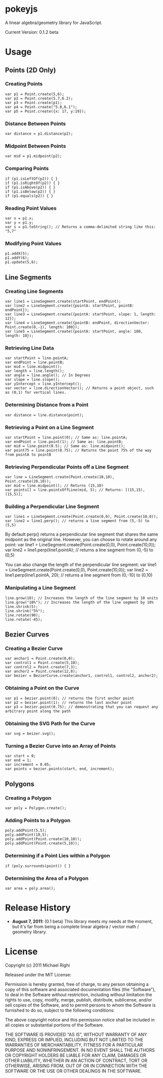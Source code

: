 pokeyjs
=======

A linear algebra/geometry library for JavaScript.

Current Version: 0.1.2 beta


Usage
=====

Points (2D Only)
----------------

### Creating Points
	var p1 = Point.create(5,6);
	var p2 = Point.create(5.7,6.2);
	var p3 = Point.create(p1);
	var p4 = Point.create("5.8,6.1");
	var p5 = Point.create({x: 17, y:19});


### Distance Between Points
	var distance = p1.distance(p2);


### Midpoint Between Points
	var mid = p1.midpoint(p2);


### Comparing Points
	if (p1.isLeftOf(p2)) { }
	if (p1.isRightOf(p2)) { }
	if (p1.isAbove(p2)) { }
	if (p1.isBelow(p2)) { }
	if (p1.equals(p2)) { }


### Reading Point Values
	var x = p1.x;
	var y = p1.y;
	var s = p1.toString(); // Returns a comma-delimited string like this: "5,7"


### Modifying Point Values
	p1.addX(5);
	p1.addY(6);
	p1.update(5,6);


Line Segments
-------------

### Creating Line Segments
	var line1 = LineSegment.create(startPoint, endPoint);
	var line2 = LineSegment.create({pointA: startPoint, pointB: endPoint});
	var line3 = LineSegment.create({pointA: startPoint, slope: 1, length: 12});
	var line4 = LineSegment.create({pointB: endPoint, directionVector: Point.create(0,-1), length: 100});
	var line5 = LineSegment.create({pointA: startPoint, angle: 180, length: 10});


### Retrieving Line Data
	var startPoint = line.pointA;
	var endPoint = line.pointB;
	var mid = line.midpoint();
	var length = line.length();
	var angle = line.angle(); // In Degrees
	var slope = line.slope();
	var yIntercept = line.yIntercept();
	var vector = line.directionVector(); // Returns a point object, such as (0,1) for vertical lines.


### Determining Distance from a Point
	var distance = line.distance(point);


### Retrieving a Point on a Line Segment
	var startPoint = line.point(0); // Same as: line.pointA;
	var endPoint = line.point(1); // Same as: line.pointB;
	var mid = line.point(0.5); // Same as: line.midpoint();
	var point75 = line.point(0.75); // Returns the point 75% of the way from pointA to pointB


### Retrieving Perpendicular Points off a Line Segment
	var line = LineSegment.create(Point.create(10,10), Point.create(20,10));
	var mid = line.midpoint(); // Returns (15,10)
	var points[] = line.pointsOffLine(mid, 5); // Returns: [(15,15), (15,5)];


### Building a Perpendicular Line Segment
	var line1 = LineSegment.create(Point.create(0,0), Point.create(10,0));
	var line2 = line1.perp(); // returns a line segment from (5,-5) to (5,5)

By default perp() returns a perpendicular line segment that shares the same midpoint as the original line. However, you can choose to rotate around any point:
	var line1 = LineSegment.create(Point.create(0,0), Point.create(10,0));
	var line2 = line1.perp(line1.pointA); // returns a line segment from (0,-5) to (0,5)

You can also change the length of the perpendicular line segment:
	var line1 = LineSegment.create(Point.create(0,0), Point.create(10,0));
	var line2 = line1.perp(line1.pointA, 20); // returns a line segment from (0,-10) to (0,10)


### Manipulating a Line Segment
	line.grow(10); // Increases the length of the line segment by 10 units
	line.grow("10%"); // Increases the length of the line segment by 10%
	line.shrink(5);
	line.shrink("5%");
	line.rotate(90);
	line.rotate(-45);


Bezier Curves
-------------

### Creating a Bezier Curve
	var anchor1 = Point.create(0,0);
	var control1 = Point.create(5,10);
	var control2 = Point.create(7,3);
	var anchor2 = Point.create(12,8);
	var bezier = BezierCurve.create(anchor1, control1, control2, anchor2);


### Obtaining a Point on the Curve
	var p1 = bezier.point(0); // returns the first anchor point
	var p2 = bezier.point(1); // returns the last anchor point
	var p3 = bezier.point(0.75); // demonstrating that you can request any arbitrary point along the path


### Obtaining the SVG Path for the Curve
	var svg = beizer.svg();


### Turning a Bezier Curve into an Array of Points
	var start = 0;
	var end = 1;
	var increment = 0.05;
	var points = bezier.points(start, end, increment);


Polygons
--------

### Creating a Polygon
	var poly = Polygon.create();


### Adding Points to a Polygon
	poly.addPoint(5,5);
	poly.addPoint(10,5);
	poly.addPoint(Point.create(10,10));
	poly.addPoint(Point.create(5,10));


### Determining if a Point Lies within a Polygon
	if (poly.surrounds(point)) { }


### Determining the Area of a Polygon
	var area = poly.area();


Release History
===============

* **August 7, 2011:**  (0.1 beta)  This library meets my needs at the moment, but it's far from being a complete linear algebra / vector math / geometry library.


License
=======

Copyright (c) 2011 Michael Righi

Released under the MIT License:

Permission is hereby granted, free of charge, to any person obtaining a copy of this software and associated documentation files (the "Software"), to deal in the Software without restriction, including without limitation the rights to use, copy, modify, merge, publish, distribute, sublicense, and/or sell copies of the Software, and to permit persons to whom the Software is furnished to do so, subject to the following conditions:

The above copyright notice and this permission notice shall be included in all copies or substantial portions of the Software.

THE SOFTWARE IS PROVIDED "AS IS", WITHOUT WARRANTY OF ANY KIND, EXPRESS OR IMPLIED, INCLUDING BUT NOT LIMITED TO THE WARRANTIES OF MERCHANTABILITY, FITNESS FOR A PARTICULAR PURPOSE AND NONINFRINGEMENT. IN NO EVENT SHALL THE AUTHORS OR COPYRIGHT HOLDERS BE LIABLE FOR ANY CLAIM, DAMAGES OR OTHER LIABILITY, WHETHER IN AN ACTION OF CONTRACT, TORT OR OTHERWISE, ARISING FROM, OUT OF OR IN CONNECTION WITH THE SOFTWARE OR THE USE OR OTHER DEALINGS IN THE SOFTWARE.